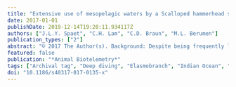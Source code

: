 ```yaml
---
title: "Extensive use of mesopelagic waters by a Scalloped hammerhead shark (Sphyrna lewini) in the Red Sea"
date: 2017-01-01
publishDate: 2019-12-14T19:20:11.934117Z
authors: ["J.L.Y. Spaet", "C.H. Lam", "C.D. Braun", "M.L. Berumen"]
publication_types: ["2"]
abstract: "© 2017 The Author(s). Background: Despite being frequently landed in fish markets along the Saudi Arabian Red Sea coast, information regarding fundamental biology of the Scalloped hammerhead shark (Sphyrna lewini) in this region is scarce. Satellite telemetry studies can generate important data on life history, describe critical habitats, and ultimately redefine management strategie s for sharks. To better understand the horizontal and vertical habitat use of S. lewini in the Red Sea and to aid with potential future development of zoning and management plans for key habitats, we deployed a pop-up satellite archival transmitting tag to track a single female specimen (240cm total length) for a tracking period of 182days. Results: The tag was physically recovered after a deployment period of 6months, thus providing the complete archived dataset of more than one million depth and temperature records. Based on a reconstructed, most probable track, the shark travelled a circular distance of approximately 1000km from the central Saudi Arabian Red Sea southeastward into Sudanese waters, returning to the tagging location toward the end of the tracking period. Mesopelagic excursions to depths between 650 and 971m occurred on 174 of the 182days of the tracking period. Intervals between such excursions were characterized by constant oscillatory diving in the upper 100m of the water column. Conclusions: This study provides evidence that mesopelagic habitats might be more commonly used by S. lewini than previously suggested. We identified deep diving behavior throughout the 24-h cycle over the entire 6-month tracking period. In addition to expected nightly vertical habitat use, the shark exhibited frequent mesopelagic excursions during daytime. Deep diving throughout the diel cycle has not been reported before and, while dive functionality remains unconfirmed, our study suggests that mesopelagic excursions may represent foraging events within and below deep scattering layers. Additional research aimed at resolving potential ecological, physiological and behavioral mechanisms underpinning vertical movement patterns of S. lewini will help to determine if the single individual reported here is representative of S. lewini populations in the Red Sea."
featured: false
publication: "*Animal Biotelemetry*"
tags: ["Archival tag", "Deep diving", "Elasmobranch", "Indian Ocean", "Migration", "Satellite telemetry", "Saudi Arabia", "Sudan", "Swimming speed", "Vertical migration"]
doi: "10.1186/s40317-017-0135-x"
---
```


